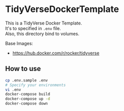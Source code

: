 # TidyVerseDockerTemplate

This is a TidyVerse Docker Template.  
It's to specified in `.env` file.  
Also, this directory bind to volumes.  

Base Images:

* <https://hub.docker.com/r/rocker/tidyverse>

## How to use

```sh
cp .env.sample .env
# Specify your environments
vi .env
docker-compose build
docker-compose up -d
docker-compose down
```
